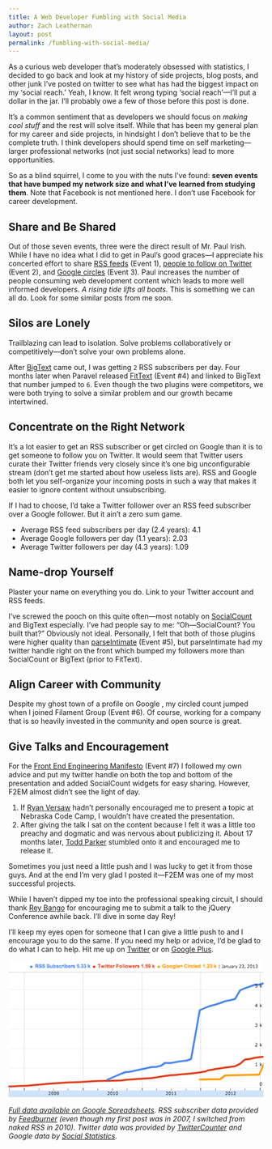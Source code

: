 ```yaml
---
title: A Web Developer Fumbling with Social Media
author: Zach Leatherman
layout: post
permalink: /fumbling-with-social-media/
---
```


As a curious web developer that’s moderately obsessed with statistics, I decided to go back and look at my history of side projects, blog posts, and other junk I’ve posted on twitter to see what has had the biggest impact on my ‘social reach.’ Yeah, I know. It felt wrong typing ‘social reach’—I’ll put a dollar in the jar. I’ll probably owe a few of those before this post is done.

It’s a common sentiment that as developers we should focus on *making cool stuff* and the rest will solve itself. While that has been my general plan for my career and side projects, in hindsight I don’t believe that to be the complete truth. I think developers should spend time on self marketing—larger professional networks (not just social networks) lead to more opportunities.

So as a blind squirrel, I come to you with the nuts I’ve found: **seven events that have bumped my network size and what I’ve learned from studying them**. Note that Facebook is not mentioned here. I don’t use Facebook for career development.

## Share and Be Shared

Out of those seven events, three were the direct result of Mr. Paul Irish. While I have no idea what I did to get in Paul’s good graces—I appreciate his concerted effort to share [RSS feeds][1] (Event 1), [people to follow on Twitter][2] (Event 2), and [Google circles][3] (Event 3). Paul increases the number of people consuming web development content which leads to more well informed developers. *A rising tide lifts all boats.* This is something we can all do. Look for some similar posts from me soon.

 [1]: http://paulirish.com/2011/web-browser-frontend-and-standards-feeds-to-follow/
 [2]: http://paulirish.com/2012/developers-we-admire/
 [3]: https://plus.google.com/113127438179392830442/posts/T2VqiobsvLF

## Silos are Lonely

Trailblazing can lead to isolation. Solve problems collaboratively or competitively—don’t solve your own problems alone.

After [BigText][4] came out, I was getting `2` RSS subscribers per day. Four months later when Paravel released [FitText][5] (Event #4) and linked to BigText that number jumped to `6`. Even though the two plugins were competitors, we were both trying to solve a similar problem and our growth became intertwined.

 [4]: http://www.zachleat.com/web/bigtext-makes-text-big/
 [5]: http://fittextjs.com

## Concentrate on the Right Network

It’s a lot easier to get an RSS subscriber or get circled on Google than it is to get someone to follow you on Twitter. It would seem that Twitter users curate their Twitter friends very closely since it’s one big unconfigurable stream (don’t get me started about how useless lists are). RSS and Google both let you self-organize your incoming posts in such a way that makes it easier to ignore content without unsubscribing. 

If I had to choose, I’d take a Twitter follower over an RSS feed subscriber over a Google follower. But it ain’t a zero sum game.

*   Average RSS feed subscribers per day (2.4 years): 4.1
*   Average Google followers per day (1.1 years): 2.03
*   Average Twitter followers per day (4.3 years): 1.09

## Name-drop Yourself

Plaster your name on everything you do. Link to your Twitter account and RSS feeds.

I’ve screwed the pooch on this quite often—most notably on [SocialCount][6] and BigText especially. I’ve had people say to me: “Oh—SocialCount? You built that?” Obviously not ideal. Personally, I felt that both of those plugins were higher quality than [parseIntimate][7] (Event #5), but parseIntimate had my twitter handle right on the front which bumped my followers more than SocialCount or BigText (prior to FitText).

 [6]: https://github.com/filamentgroup/SocialCount
 [7]: http://zachleat.com/parseintimate/

## Align Career with Community

Despite my ghost town of a profile on Google , my circled count jumped when I joined Filament Group (Event #6). Of course, working for a company that is so heavily invested in the community and open source is great.

## Give Talks and Encouragement

For the [Front End Engineering Manifesto][8] (Event #7) I followed my own advice and put my twitter handle on both the top and bottom of the presentation and added SocialCount widgets for easy sharing. However, F2EM almost didn’t see the light of day.

 [8]: http://f2em.com/

1.  If [Ryan Versaw][9] hadn’t personally encouraged me to present a topic at Nebraska Code Camp, I wouldn’t have created the presentation.
2.  After giving the talk I sat on the content because I felt it was a little too preachy and dogmatic and was nervous about publicizing it. About 17 months later, [Todd Parker][10] stumbled onto it and encouraged me to release it.

 [9]: https://twitter.com/rversaw
 [10]: https://twitter.com/toddmparker

Sometimes you just need a little push and I was lucky to get it from those guys. And at the end I’m very glad I posted it—F2EM was one of my most successful projects.

While I haven’t dipped my toe into the professional speaking circuit, I should thank [Rey Bango][11] for encouraging me to submit a talk to the jQuery Conference awhile back. I’ll dive in some day Rey!

 [11]: https://twitter.com/reybango

I’ll keep my eyes open for someone that I can give a little push to and I encourage you to do the same. If you need my help or advice, I’d be glad to do what I can to help. Hit me up on [Twitter][12] or on [Google Plus][12].

 [12]: https://twitter.com/zachleat

[![Graph depicting history of RSS Subscribers, Twitter Followers, and Google+ Circles](/web/img/posts/fumbling-social-media/graph.png)](https://docs.google.com/spreadsheet/pub?key=0Alz1CG9ZSGbWdDZtUml2TmhWYXhGeFhUMU1CMmgyRGc&single=true&gid=5&output=html)

*[Full data available on Google Spreadsheets][13]. RSS subscriber data provided by [Feedburner][14] (even though my first post was in 2007, I switched from naked RSS in 2010). Twitter data was provided by [TwitterCounter][15] and Google data by [Social Statistics][16].*

 [13]: https://docs.google.com/spreadsheet/pub?key=0Alz1CG9ZSGbWdDZtUml2TmhWYXhGeFhUMU1CMmgyRGc&single=true&gid=5&output=html
 [14]: http://feedburner.google.com/
 [15]: http://twittercounter.com/
 [16]: http://socialstatistics.com/
